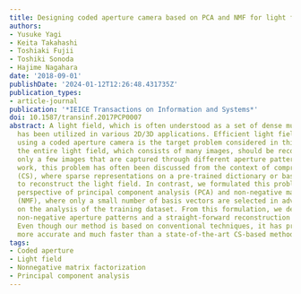 ```yaml
---
title: Designing coded aperture camera based on PCA and NMF for light field acquisition
authors:
- Yusuke Yagi
- Keita Takahashi
- Toshiaki Fujii
- Toshiki Sonoda
- Hajime Nagahara
date: '2018-09-01'
publishDate: '2024-01-12T12:26:48.431735Z'
publication_types:
- article-journal
publication: '*IEICE Transactions on Information and Systems*'
doi: 10.1587/transinf.2017PCP0007
abstract: A light field, which is often understood as a set of dense multi-view images,
  has been utilized in various 2D/3D applications. Efficient light field acquisition
  using a coded aperture camera is the target problem considered in this paper. Specifically,
  the entire light field, which consists of many images, should be reconstructed from
  only a few images that are captured through different aperture patterns. In previous
  work, this problem has often been discussed from the context of compressed sensing
  (CS), where sparse representations on a pre-trained dictionary or basis are explored
  to reconstruct the light field. In contrast, we formulated this problem from the
  perspective of principal component analysis (PCA) and non-negative matrix factorization
  (NMF), where only a small number of basis vectors are selected in advance based
  on the analysis of the training dataset. From this formulation, we derived optimal
  non-negative aperture patterns and a straight-forward reconstruction algorithm.
  Even though our method is based on conventional techniques, it has proven to be
  more accurate and much faster than a state-of-the-art CS-based method.
tags:
- Coded aperture
- Light field
- Nonnegative matrix factorization
- Principal component analysis
---
```


